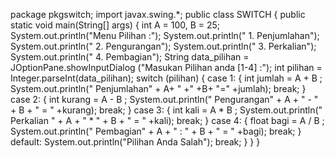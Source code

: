 
package pkgswitch;
import javax.swing.*;
public class SWITCH {
      public static void main(String[] args) {
       int A = 100, B = 25;
        System.out.println("Menu Pilihan :");
        System.out.println(" 1. Penjumlahan");
        System.out.println(" 2. Pengurangan");
        System.out.println(" 3. Perkalian");
        System.out.println(" 4. Pembagian");
        String data_pilihan = JOptionPane.showInputDialog ("Masukan Pilihan anda [1-4] :");
        int pilihan = Integer.parseInt(data_pilihan);
        switch (pilihan) {
            case 1: {
            int jumlah = A + B ;
            System.out.println(" Penjumlahan" + A+ " +" +B+ "=" +jumlah);
            break;
        }
            case 2: {
            int kurang = A - B ;
            System.out.println(" Pengurangan" + A + " - " + B + " = " +kurang);
            break;
        }
            case 3: {
            int kali = A * B ;
            System.out.println(" Perkalian " + A + " * " + B + " = " +kali);
            break;
    }
            case 4: {
            float bagi = A / B ;
            System.out.println(" Pembagian" + A + " : " + B + " = " +bagi);
            break;
    }
            default:
        System.out.println("Pilihan Anda Salah");
        break;
}
    }
}
